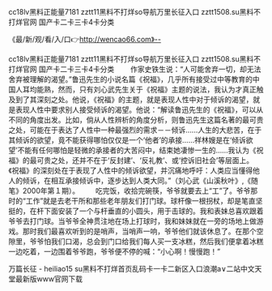 cc18lv黑料正能量7181
zztt11黑料不打烊so导航万里长征入口
zztt1508.su黑料不打烊官网
国产卡二卡三卡4卡分类


《最/新/观/看/入/口👉http://wencao66.com》--

cc18lv黑料正能量7181
zztt11黑料不打烊so导航万里长征入口
zztt1508.su黑料不打烊官网
国产卡二卡三卡4卡分类
　　作家史铁生说：“人可能舍弃一切，却无法舍弃被理解的渴望。”鲁迅先生的小说名篇《祝福》，几乎所有接受过中等教育的中国人耳均能熟，然而，只有刘心武先生关于《祝福》主题的说法，我认为才真正触及到了其深刻之处。他说，《祝福》的主题，就是表现人性中对于倾诉的渴望，就是表现人性中要求别人接受倾诉的渴望。他说：“解读鲁迅先生的《祝福》，可以从不同的角度出发。比如，倘从人性辨析的角度分析，则鲁迅先生这篇名著的最可贵之处，可能在于表达了人性中一种最强烈的需求－－倾诉……人生的大悲苦，在于其倾诉的欲望，竟不能获得哪怕仅仅是一个‘他者’的承接……祥林嫂是在‘倾诉欲望’不能有任何哪怕是轻微的承接者的大苦闷中，结束她凄惨一生的……我认为《祝福》的最可贵之处，还并不在于‘反封建’、‘反礼教’、或‘控诉旧社会’等层面上。《祝福》的深刻处在于表现了人性中的倾诉欲望，并沉痛地呼吁：人类应当懂得他人的倾诉，在相互承接倾诉中，逐步达到人类大同。”（刘心武《山溪秋叶》,《随笔》2000年第１期）。
　　吃完饭，收拾完碗筷，爷爷就要去上“工”了。爷爷那时的“工作”就是去老干所和那些老年朋友们打门球。球杆像一根拐杖，却是笔直坚挺的，在杆下面安装了一个与杆垂直的小圆头，用于击球的。我和表妹总喜欢跟着爷爷去打门球。当爷爷全神贯注地在场上打球时，我和妹妹就在一旁的场地上做游戏。那时我们最喜欢听到的是哨声，当哨声一响，爷爷他们就该休息了。在那个空隙里，爷爷怕我们口渴，总会到门口给我们每人买一支冰糕，然后我们便拿着冰糕一边吃着，一边围着爷爷跑，爷爷便不停的喊：“小心啊！慢慢跑！”





万篇长征 - heiliao15 su黑料不打烊首页乱码卡一卡二新区入口浪潮a∨二站中文天堂最新版www官网下载
